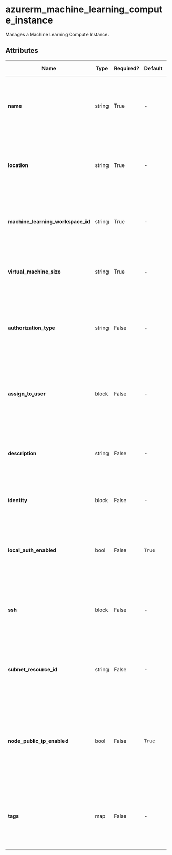 # azurerm_machine_learning_compute_instance

Manages a Machine Learning Compute Instance.

## Attributes

| Name | Type | Required? | Default  | possible values | Description |
| ---- | ---- | --------- | -------- | ----------- | ----------- |
| **name** | string | True | -  |  -  | The name which should be used for this Machine Learning Compute Instance. Changing this forces a new Machine Learning Compute Instance to be created. | 
| **location** | string | True | -  |  -  | The Azure Region where the Machine Learning Compute Instance should exist. Changing this forces a new Machine Learning Compute Instance to be created. | 
| **machine_learning_workspace_id** | string | True | -  |  -  | The ID of the Machine Learning Workspace. Changing this forces a new Machine Learning Compute Instance to be created. | 
| **virtual_machine_size** | string | True | -  |  -  | The Virtual Machine Size. Changing this forces a new Machine Learning Compute Instance to be created. | 
| **authorization_type** | string | False | -  |  `personal`  | The Compute Instance Authorization type. Possible values include: `personal`. Changing this forces a new Machine Learning Compute Instance to be created. | 
| **assign_to_user** | block | False | -  |  -  | A `assign_to_user` block. A user explicitly assigned to a personal compute instance. Changing this forces a new Machine Learning Compute Instance to be created. | 
| **description** | string | False | -  |  -  | The description of the Machine Learning Compute Instance. Changing this forces a new Machine Learning Compute Instance to be created. | 
| **identity** | block | False | -  |  -  | An `identity` block. Changing this forces a new Machine Learning Compute Instance to be created. | 
| **local_auth_enabled** | bool | False | `True`  |  -  | Whether local authentication methods is enabled. Defaults to `true`. Changing this forces a new Machine Learning Compute Instance to be created. | 
| **ssh** | block | False | -  |  -  | A `ssh` block. Specifies policy and settings for SSH access. Changing this forces a new Machine Learning Compute Instance to be created. | 
| **subnet_resource_id** | string | False | -  |  -  | Virtual network subnet resource ID the compute nodes belong to. Changing this forces a new Machine Learning Compute Instance to be created. | 
| **node_public_ip_enabled** | bool | False | `True`  |  -  | Whether the compute instance will have a public ip. To set this to false a `subnet_resource_id` needs to be set. Defaults to `true`. Changing this forces a new Machine Learning Compute Cluster to be created. | 
| **tags** | map | False | -  |  -  | A mapping of tags which should be assigned to the Machine Learning Compute Instance. Changing this forces a new Machine Learning Compute Instance to be created. | 

